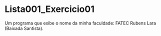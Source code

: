 # Lista001_Exercicio01
Um programa que exibe o nome da minha faculdade: FATEC Rubens Lara (Baixada Santista).
